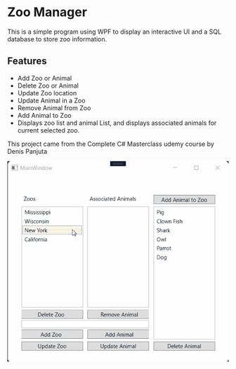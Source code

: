 # Zoo Manager
This is a simple program using WPF to display an interactive UI and a SQL database to store zoo information. 

## Features
* Add Zoo or Animal
* Delete Zoo or Animal
* Update Zoo location
* Update Animal in a Zoo
* Remove Animal from Zoo
* Add Animal to Zoo
* Displays zoo list and animal List, and displays associated animals for current selected zoo.

This project came from the Complete C# Masterclass udemy course by Denis Panjuta

![](https://github.com/BradySBaker/WPFZooManager/blob/main/video.gif)
